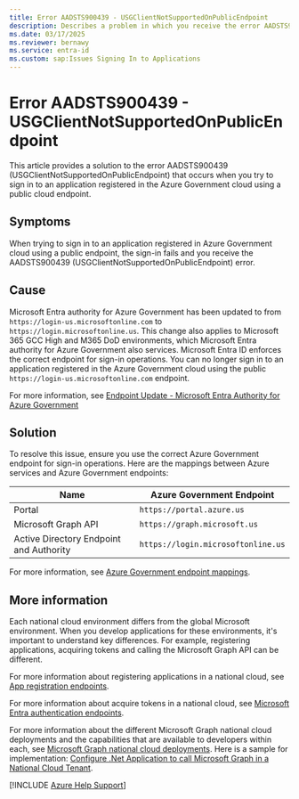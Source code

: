 ```yaml
---
title: Error AADSTS900439 - USGClientNotSupportedOnPublicEndpoint
description: Describes a problem in which you receive the error AADSTS900439 when signing in to an application registered in Azure Government cloud using a public endpoint. 
ms.date: 03/17/2025
ms.reviewer: bernawy
ms.service: entra-id
ms.custom: sap:Issues Signing In to Applications
---
```

# Error AADSTS900439 - USGClientNotSupportedOnPublicEndpoint

This article provides a solution to the error AADSTS900439 (USGClientNotSupportedOnPublicEndpoint) that occurs when you try to sign in to an application registered in the Azure Government cloud using a public cloud endpoint.

## Symptoms

When trying to sign in to an application registered in Azure Government cloud using a public endpoint, the sign-in fails and you receive the AADSTS900439 (USGClientNotSupportedOnPublicEndpoint) error.

## Cause

Microsoft Entra authority for Azure Government has been updated to from `https://login-us.microsoftonline.com` to `https://login.microsoftonline.us`. This change also applies to Microsoft 365 GCC High and M365 DoD environments, which Microsoft Entra authority for Azure Government also services. Microsoft Entra ID enforces the correct endpoint for sign-in operations. You can no longer sign in to an application registered in the Azure Government cloud using the public `https://login-us.microsoftonline.com` endpoint.

For more information, see [Endpoint Update - Microsoft Entra Authority for Azure Government](https://devblogs.microsoft.com/azuregov/azure-government-aad-authority-endpoint-update)

## Solution

To resolve this issue, ensure you use the correct Azure Government endpoint for sign-in operations. Here are the mappings between Azure services and Azure Government endpoints:

| Name | Azure Government Endpoint |
| --- | --- |
| Portal | `https://portal.azure.us` |
| Microsoft Graph API | `https://graph.microsoft.us` |
| Active Directory Endpoint and Authority | `https://login.microsoftonline.us` |

For more information, see [Azure Government endpoint mappings](/azure/azure-government/documentation-government-developer-guide#endpoint-mapping).

## More information

Each national cloud environment differs from the global Microsoft environment. When you develop applications for these environments, it's important to understand key differences. For example, registering applications, acquiring tokens and calling the Microsoft Graph API can be different.

For more information about registering applications in a national cloud, see [App registration endpoints](/entra/identity-platform/authentication-national-cloud#app-registration-endpoints).

For more information about acquire tokens in a national cloud, see [Microsoft Entra authentication endpoints](/entra/identity-platform/authentication-national-cloud#azure-ad-authentication-endpoints).

For more information about the different Microsoft Graph national cloud deployments and the capabilities that are available to developers within each, see [Microsoft Graph national cloud deployments](/graph/deployments). Here is a sample for implementation: [Configure .Net Application to call Microsoft Graph in a National Cloud Tenant](https://blogs.aaddevsup.xyz/2020/06/configure-net-application-to-call-microsoft-graph-in-a-national-cloud-tenant).

[!INCLUDE [Azure Help Support](../../../includes/azure-help-support.md)]